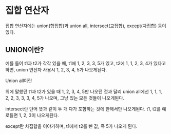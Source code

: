 # 집합 연산자



집합 연산자에는 union(합집합)과 union all, intersect(교집합), except(차집합) 등이 있다.

## UNION이란?

예를 들어 t1과 t2가 각각 있을 때, t1에 1, 2, 3, 3, 5가 있고, t2에 1, 1, 2, 3, 4가 있다고 하면, union 연산자 사용시 1, 2, 3, 4, 5가 나오게된다. 



Union all이란 

 위에 말했던 t1과 t2가 있을 때 1, 2, 3, 4, 5만 나오던 것과 달리 union all에선 1, 1, 1, 2, 2, 3, 3, 3, 4, 5가 나오며, 그냥 있는 모든 것들이 나오게된다.



intersect란 단어 뜻과 같이 두 개 다가 포함하는 것에 한해서만 나오게된다. t1, t2를 예로들면 1, 2, 3이 나오게된다.



except란 차집합을 이야기하며, t1에서 t2를 뺸 값, 즉 5가 나오게 된다.






